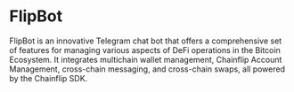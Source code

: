 # FlipBot
FlipBot is an innovative Telegram chat bot that offers a comprehensive set of features for managing various aspects of DeFi operations in the Bitcoin Ecosystem. It integrates multichain wallet management, Chainflip Account Management, cross-chain messaging, and cross-chain swaps, all powered by the Chainflip SDK.

